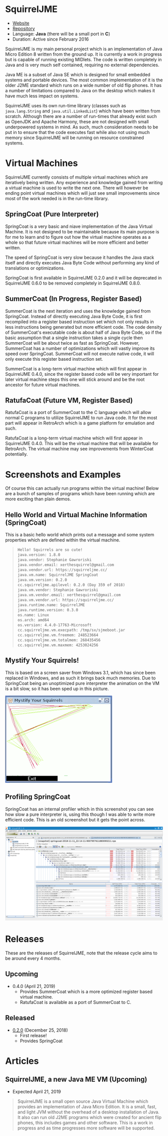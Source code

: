 # SquirrelJME

 * [Website](https://squirreljme.cc/)
 * [Repository](https://github.com/XerTheSquirrel/SquirrelJME)
 * Language: **Java** (there will be a small port in **C**)
 * Duration: Active since February 2016

SquirrelJME is my main personal project which is an implementation of Java Micro Edition 8 written from the ground up. It is currently a work in progress but is capable of running existing MIDlets. The code is written completely in Java and is very much self contained, requiring no external dependencies.

Java ME is a subset of Java SE which is designed for small embedded systems and portable devices. The most common implementation of it is the older J2ME standard which runs on a wide number of old flip phones. It has a number of limitations compared to Java on the desktop which makes it have much less impact on systems.

SquirrelJME uses its own run-time library (classes such as `java.lang.String` and `java.util.LinkedList`) which have been written from scratch. Although there are a number of run-times that already exist such as OpenJDK and Apache Harmony, these are not designed with small underpowered systems in mind. As such, much consideration needs to be put in to ensure that the code executes fast while also not using much memory since SquirrelJME will be running on resource constrained systems.

# Virtual Machines

SquirrelJME currently consists of multiple virtual machines which are iteratively being written. Any experience and knowledge gained from writing a virtual machine is used to write the next one. There will however be ending point virtual machines which will just see small improvements since most of the work needed is in the run-time library.

## SpringCoat (Pure Interpreter)

SpringCoat is a very basic and niave implementation of the Java Virtual Machine. It is not designed to be maintainable because its main purpose is for me to learn and to figure out how the virtual machine operates as a whole so that future virtual machines will be more efficient and better written.

The speed of SpringCoat is very slow because it handles the Java stack itself and directly executes Java Byte Code without performing any kind of translations or optimizations.

SpringCoat is first available in SquirrelJME 0.2.0 and it will be deprecated in SquirrelJME 0.6.0 to be removed completely in SquirrelJME 0.8.0.

## SummerCoat (In Progress, Register Based)

SummerCoat is the next iteration and uses the knowledge gained from SpringCoat. Instead of directly executing Java Byte Code, it is first recompiled into a register based instruction set which not only results in less instructions being generated but more efficient code. The code density of SummerCoat's executable code is about half of Java Byte Code, so if the basic assumption that a single instruction takes a single cycle then SummerCoat will be about twice as fast as SpringCoat. However, SummerCoat has a number of optimizations which will vastly improve its speed over SpringCoat. SummerCoat will not execute native code, it will only execute this register based instruction set.

SummerCoat is a long-term virtual machine which will first appear in SquirrelJME 0.4.0, since the register based code will be very important for later virtual machine steps this one will stick around and be the root ancestor for future virtual machines.

## RatufaCoat (Future VM, Register Based)

RatufaCoat is a port of SummerCoat to the C language which will allow normal C programs to utilize SquirrelJME to run Java code. It for the most part will appear in RetroArch which is a game platform for emulation and such.

RatufaCoat is a long-term virtual machine which will first appear in SquirrelJME 0.4.0. This will be the virtual machine that will be available for RetroArch. The virtual machine may see improvements from WinterCoat potentially.

# Screenshots and Examples

Of course this can actually run programs within the virtual machine! Below are a bunch of samples of programs which have been running which are more exciting than plain demos.

## Hello World and Virtual Machine Information (SpringCoat)

This is a basic hello world which prints out a message and some system properties which are defined within the virtual machine.

> ```
> Hello! Squirrels are so cute!
> java.version: 1.8.0
> java.vendor: Stephanie Gawroriski
> java.vendor.email: xerthesquirrel@gmail.com
> java.vendor.url: https://squirreljme.cc/
> java.vm.name: SquirrelJME SpringCoat
> java.vm.version: 0.2.0
> cc.squirreljme.apilevel: 0.2.0 (Day 359 of 2018)
> java.vm.vendor: Stephanie Gawroriski
> java.vm.vendor.email: xerthesquirrel@gmail.com
> java.vm.vendor.url: https://squirreljme.cc/
> java.runtime.name: SquirrelJME
> java.runtime.version: 0.3.0
> os.name: Linux
> os.arch: amd64
> os.version: 4.4.0-17763-Microsoft
> cc.squirreljme.vm.execpath: /tmp/sx/sjmeboot.jar
> cc.squirreljme.vm.freemem: 248523664
> cc.squirreljme.vm.totalmem: 268435456
> cc.squirreljme.vm.maxmem: 4253024256
> ```

## Mystify Your Squirrels!

This is based on a screen saver from Windows 3.1, which has since been replaced in Windows, and as such it brings back much memories. Due to SpringCoat being an unoptimized pure interpreter the animation on the VM is a bit slow, so it has been sped up in this picture.

![Mystify Your Squirrels!](images/mystify_scaled.gif)

## Profiling SpringCoat

SpringCoat has an internal profiler which in this screenshot you can see how slow a pure interpreter is, using this though I was able to write more efficient code. This is an old screenshot but it gets the point across.

![Old profiling screenshot of SpringCpat](images/springcoatprofile.png)

# Releases

These are the releases of SquirrelJME, note that the release cycle aims to be around every 4 months.

## Upcoming

 * 0.4.0 (April 21, 2019)
   * Provides SummerCoat which is a more optimized register based virtual machine.
   * RatufaCoat is available as a port of SummerCoat to C.

## Released

 * [0.2.0](https://github.com/XerTheSquirrel/SquirrelJME/releases/tag/0.2.0) (December 25, 2018)
   * First release!
   * Provides SpringCoat

# Articles

## SquirrelJME, a new Java ME VM (Upcoming)

 * Expected April 21, 2019

> SquirrelJME is a small open source Java Virtual Machine which provides an implementation of Java Micro Edition. It is a small, fast, and light JVM without the overhead of a desktop installation of Java. It also can run old J2ME programs which were created for ancient flip phones, this includes games and other software. This is a work in progress and as time progresses more software will be supported.
